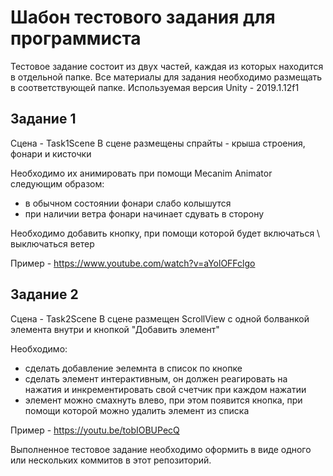 # Шабон тестового задания для программиста

Тестовое задание состоит из двух частей, каждая из которых находится в отдельной папке.
Все материалы для задания необходимо размещать в соответствующей папке.
Используемая версия Unity - 2019.1.12f1

## Задание 1
Сцена - Task1Scene
В сцене размещены спрайты - крыша строения, фонари и кисточки

Необходимо их анимировать при помощи Mecanim Animator следующим образом:
- в обычном состоянии фонари слабо колышутся
- при наличии ветра фонари начинает сдувать в сторону

Необходимо добавить кнопку, при помощи которой будет включаться \ выключаться ветер

Пример - https://www.youtube.com/watch?v=aYolOFFclgo

## Задание 2
Сцена - Task2Scene
В сцене размещен ScrollView с одной болванкой элемента внутри и кнопкой "Добавить элемент"

Необходимо:
- сделать добавление эелемнта в список по кнопке
- сделать элемент интерактивным, он должен реагировать на нажатия и инкрементировать свой счетчик при каждом нажатии
- элемент можно смахнуть влево, при этом появится кнопка, при помощи которой можно удалить элемент из списка

Пример - https://youtu.be/tobIOBUPecQ


Выполненное тестовое задание необходимо оформить в виде одного или нескольких коммитов в этот репозиторий.
